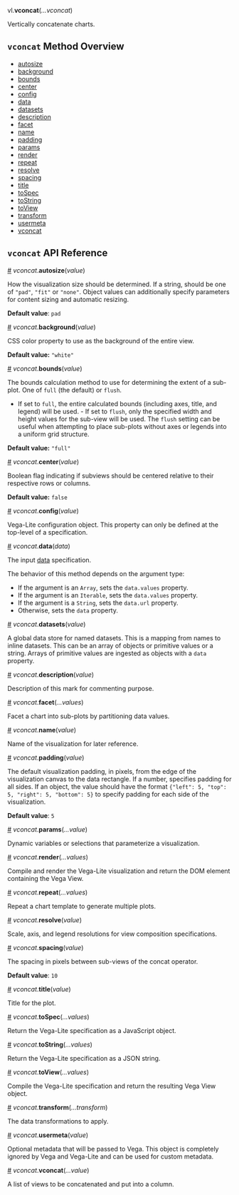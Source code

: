 vl.<b>vconcat</b>(<em>...vconcat</em>)

Vertically concatenate charts.

## <code>vconcat</code> Method Overview

* <a href="#autosize">autosize</a>
* <a href="#background">background</a>
* <a href="#bounds">bounds</a>
* <a href="#center">center</a>
* <a href="#config">config</a>
* <a href="#data">data</a>
* <a href="#datasets">datasets</a>
* <a href="#description">description</a>
* <a href="#facet">facet</a>
* <a href="#name">name</a>
* <a href="#padding">padding</a>
* <a href="#params">params</a>
* <a href="#render">render</a>
* <a href="#repeat">repeat</a>
* <a href="#resolve">resolve</a>
* <a href="#spacing">spacing</a>
* <a href="#title">title</a>
* <a href="#toSpec">toSpec</a>
* <a href="#toString">toString</a>
* <a href="#toView">toView</a>
* <a href="#transform">transform</a>
* <a href="#usermeta">usermeta</a>
* <a href="#vconcat">vconcat</a>

## <code>vconcat</code> API Reference

<a id="autosize" href="#autosize">#</a>
<em>vconcat</em>.<b>autosize</b>(<em>value</em>)

How the visualization size should be determined. If a string, should be one of `"pad"`, `"fit"` or `"none"`. Object values can additionally specify parameters for content sizing and automatic resizing.

__Default value__: `pad`

<a id="background" href="#background">#</a>
<em>vconcat</em>.<b>background</b>(<em>value</em>)

CSS color property to use as the background of the entire view.

__Default value:__ `"white"`

<a id="bounds" href="#bounds">#</a>
<em>vconcat</em>.<b>bounds</b>(<em>value</em>)

The bounds calculation method to use for determining the extent of a sub-plot. One of `full` (the default) or `flush`.

- If set to `full`, the entire calculated bounds (including axes, title, and legend) will be used. - If set to `flush`, only the specified width and height values for the sub-view will be used. The `flush` setting can be useful when attempting to place sub-plots without axes or legends into a uniform grid structure.

__Default value:__ `"full"`

<a id="center" href="#center">#</a>
<em>vconcat</em>.<b>center</b>(<em>value</em>)

Boolean flag indicating if subviews should be centered relative to their respective rows or columns.

__Default value:__ `false`

<a id="config" href="#config">#</a>
<em>vconcat</em>.<b>config</b>(<em>value</em>)

Vega-Lite configuration object. This property can only be defined at the top-level of a specification.

<a id="data" href="#data">#</a>
<em>vconcat</em>.<b>data</b>(<em>data</em>)

The input [data](data) specification.

The behavior of this method depends on the argument type:

- If the argument is an <code>Array</code>, sets the <code>data.values</code> property.
- If the argument is an <code>Iterable</code>, sets the <code>data.values</code> property.
- If the argument is a <code>String</code>, sets the <code>data.url</code> property.
- Otherwise, sets the <code>data</code> property.

<a id="datasets" href="#datasets">#</a>
<em>vconcat</em>.<b>datasets</b>(<em>value</em>)

A global data store for named datasets. This is a mapping from names to inline datasets. This can be an array of objects or primitive values or a string. Arrays of primitive values are ingested as objects with a `data` property.

<a id="description" href="#description">#</a>
<em>vconcat</em>.<b>description</b>(<em>value</em>)

Description of this mark for commenting purpose.

<a id="facet" href="#facet">#</a>
<em>vconcat</em>.<b>facet</b>(<em>...values</em>)

Facet a chart into sub-plots by partitioning data values.

<a id="name" href="#name">#</a>
<em>vconcat</em>.<b>name</b>(<em>value</em>)

Name of the visualization for later reference.

<a id="padding" href="#padding">#</a>
<em>vconcat</em>.<b>padding</b>(<em>value</em>)

The default visualization padding, in pixels, from the edge of the visualization canvas to the data rectangle. If a number, specifies padding for all sides. If an object, the value should have the format `{"left": 5, "top": 5, "right": 5, "bottom": 5}` to specify padding for each side of the visualization.

__Default value__: `5`

<a id="params" href="#params">#</a>
<em>vconcat</em>.<b>params</b>(<em>...value</em>)

Dynamic variables or selections that parameterize a visualization.

<a id="render" href="#render">#</a>
<em>vconcat</em>.<b>render</b>(<em>...values</em>)

Compile and render the Vega-Lite visualization and return the DOM element containing the Vega View.

<a id="repeat" href="#repeat">#</a>
<em>vconcat</em>.<b>repeat</b>(<em>...values</em>)

Repeat a chart template to generate multiple plots.

<a id="resolve" href="#resolve">#</a>
<em>vconcat</em>.<b>resolve</b>(<em>value</em>)

Scale, axis, and legend resolutions for view composition specifications.

<a id="spacing" href="#spacing">#</a>
<em>vconcat</em>.<b>spacing</b>(<em>value</em>)

The spacing in pixels between sub-views of the concat operator.

__Default value__: `10`

<a id="title" href="#title">#</a>
<em>vconcat</em>.<b>title</b>(<em>value</em>)

Title for the plot.

<a id="toSpec" href="#toSpec">#</a>
<em>vconcat</em>.<b>toSpec</b>(<em>...values</em>)

Return the Vega-Lite specification as a JavaScript object.

<a id="toString" href="#toString">#</a>
<em>vconcat</em>.<b>toString</b>(<em>...values</em>)

Return the Vega-Lite specification as a JSON string.

<a id="toView" href="#toView">#</a>
<em>vconcat</em>.<b>toView</b>(<em>...values</em>)

Compile the Vega-Lite specification and return the resulting Vega View object.

<a id="transform" href="#transform">#</a>
<em>vconcat</em>.<b>transform</b>(<em>...transform</em>)

The data transformations to apply.

<a id="usermeta" href="#usermeta">#</a>
<em>vconcat</em>.<b>usermeta</b>(<em>value</em>)

Optional metadata that will be passed to Vega. This object is completely ignored by Vega and Vega-Lite and can be used for custom metadata.

<a id="vconcat" href="#vconcat">#</a>
<em>vconcat</em>.<b>vconcat</b>(<em>...value</em>)

A list of views to be concatenated and put into a column.

